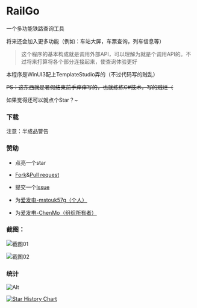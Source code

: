 # RailGo

一个多功能铁路查询工具

将来还会加入更多功能（例如：车站大屏，车票查询，列车信息等）

> 这个程序的基本构成就是调用外部API，可以理解为就是个调用API的。不过将来打算将各个部分连接起来，使查询体验更好

本程序是WinUI3配上TemplateStudio弄的（不过代码写的贼乱）

~~PS：这东西就是暑假结束前手痒痒写的，也就练练C#技术，写的贼烂（~~

如果觉得还可以就点个Star？~

### 下载

注意：半成品警告

<script type="module" src="https://get.microsoft.com/badge/ms-store-badge.bundled.js"></script>
<ms-store-badge
	productid="9ntrz0dmckgz"
	window-mode="popup"
	theme="dark"
	language="en-us"
	animation="on">
</ms-store-badge>

### 赞助

* 点亮一个star

* [Fork](https://github.com/AZ-Studio-2023/AZMusicDownloader/fork)&[Pull request](https://github.com/AZ-Studio-2023/RailGo/compare)

* 提交一个[Issue](https://github.com/AZ-Studio-2023/RailGo/issues/new/choose)

* 为[爱发电-mstouk57g（个人）](https://ifdian.net/a/mstouk57g)

* 为[爱发电-ChenMo（组织所有者）](https://ifdian.net/a/chen_mo)

### 截图：

![截图01](https://github.com/user-attachments/assets/66ee703e-988f-487c-9d41-15b5bad30a9e)

![截图02](https://github.com/user-attachments/assets/4a0d10f4-8e6a-4318-808c-b2399bfb03c7)


### 统计

![Alt](https://repobeats.axiom.co/api/embed/5992c62823195ac033707a804323a24f6c43f99a.svg "Repobeats analytics image")

[![Star History Chart](https://api.star-history.com/svg?repos=AZ-Studio-2023/RailGo&type=Date)](https://star-history.com/#AZ-Studio-2023/RailGo&Date)
